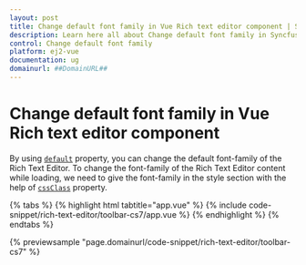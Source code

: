 ```yaml
---
layout: post
title: Change default font family in Vue Rich text editor component | Syncfusion
description: Learn here all about Change default font family in Syncfusion Vue Rich text editor component of Syncfusion Essential JS 2 and more.
control: Change default font family 
platform: ej2-vue
documentation: ug
domainurl: ##DomainURL##
---
```


# Change default font family in Vue Rich text editor component

By using [`default`](https://ej2.syncfusion.com/vue/documentation/api/rich-text-editor/#fontfamily) property, you can change the default font-family of the Rich Text Editor. To change the font-family of the Rich Text Editor content while loading, we need to give the font-family in the style section with the help of [`cssClass`](https://ej2.syncfusion.com/vue/documentation/api/rich-text-editor/#cssclass) property.

{% tabs %}
{% highlight html tabtitle="app.vue" %}
{% include code-snippet/rich-text-editor/toolbar-cs7/app.vue %}
{% endhighlight %}
{% endtabs %}
        
{% previewsample "page.domainurl/code-snippet/rich-text-editor/toolbar-cs7" %}